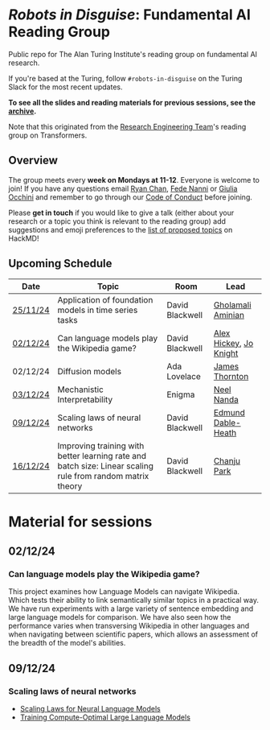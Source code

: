 # _Robots in Disguise_: Fundamental AI Reading Group

Public repo for The Alan Turing Institute's reading group on fundamental AI research.

If you're based at the Turing, follow `#robots-in-disguise` on the Turing Slack for the most recent updates.

**To see all the slides and reading materials for previous sessions, see the [archive](PREVIOUS.md).**

Note that this originated from the [Research Engineering Team](https://www.turing.ac.uk/research-engineering)'s reading group on Transformers.

## Overview

The group meets every <b>week on Mondays at 11-12</b>. Everyone is welcome to join! If you have any questions email [Ryan Chan](mailto:rchan@turing.ac.uk), [Fede Nanni](mailto:fnanni@turing.ac.uk) or [Giulia Occhini](go292@cam.ac.uk) and remember to go through our [Code of Conduct](CodeOfConduct.md) before joining.

Please **get in touch** if you would like to give a talk (either about your research or a topic you think is relevant to the reading group) add suggestions and emoji preferences to the [list of proposed topics](https://hackmd.io/4zHl_1G6Se-yumHTN48dqg?both) on HackMD!

## Upcoming Schedule

|Date | Topic | Room | Lead |
| --- | ----- | ---- | ---- |
| [25/11/24](#251124) | Application of foundation models in time series tasks | David Blackwell | [Gholamali Aminian](https://www.turing.ac.uk/people/researchers/gholamali-aminian) |
| [02/12/24](#021224) | Can language models play the Wikipedia game? | David Blackwell | [Alex Hickey](https://www.turing.ac.uk/people/researchers/alex-hickey), [Jo Knight](https://www.turing.ac.uk/people/researchers/joanna-knight) |
| 02/12/24 | Diffusion models | Ada Lovelace | [James Thornton](https://jtt94.github.io/) |
| [03/12/24](#031224) | Mechanistic Interpretability | Enigma | [Neel Nanda](https://www.neelnanda.io/about) |
| [09/12/24](#091224) | Scaling laws of neural networks | David Blackwell | [Edmund Dable-Heath](https://github.com/eddableheath) |
| [16/12/24](#161224) | Improving training with better learning rate and batch size: Linear scaling rule from random matrix theory | David Blackwell | [Chanju Park](https://www.turing.ac.uk/people/doctoral-students/chanju-park) |

# Material for sessions

## 02/12/24
### Can language models play the Wikipedia game?

This project examines how Language Models can navigate Wikipedia. Which tests their ability to link semantically similar topics in a practical way. We have run experiments with a large variety of sentence embedding and large language models for comparison. We have also seen how the performance varies when transversing Wikipedia in other languages and when navigating between scientific papers, which allows an assessment of the breadth of the model's abilities.

## 09/12/24
### Scaling laws of neural networks

- [Scaling Laws for Neural Language Models](https://arxiv.org/pdf/2001.08361)
- [Training Compute-Optimal Large Language Models](https://arxiv.org/pdf/2203.15556)

